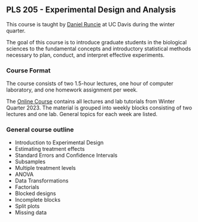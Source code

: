 ## PLS 205 - Experimental Design and Analysis

This course is taught by [Daniel Runcie](runcielab.ucdavis.edu) at UC Davis during the winter quarter. 

The goal of this course is to introduce graduate students in the biological sciences to the fundamental concepts and introductory statistical methods necessary to plan, conduct, and interpret effective experiments.

### Course Format
The course consists of two 1.5-hour lectures, one hour of computer laboratory, and one homework assignment per week.  

The [Online Course](Course_content.md) contains all lectures and lab tutorials from Winter Quarter 2023. The material is grouped into weekly blocks consisting of two lectures and one lab. General topics for each week are listed.

### General course outline

- Introduction to Experimental Design
- Estimating treatment effects
- Standard Errors and Confidence Intervals
- Subsamples
- Multiple treatment levels
- ANOVA
- Data Transformations
- Factorials
- Blocked designs
- Incomplete blocks
- Split plots
- Missing data
